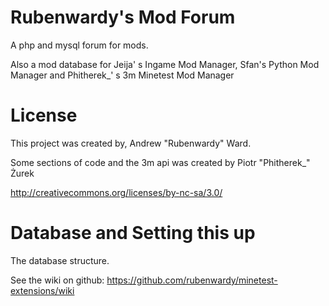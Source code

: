 Rubenwardy's Mod Forum
======================
 
A php and mysql forum for mods.

Also a mod database for Jeija' s Ingame Mod Manager, Sfan's Python Mod Manager and Phitherek_' s 3m Minetest Mod Manager

License
=======

This project was created by, Andrew "Rubenwardy" Ward.

Some sections of code and the 3m api was created by Piotr "Phitherek_" Żurek

http://creativecommons.org/licenses/by-nc-sa/3.0/

Database and Setting this up
============================
The database structure.

See the wiki on github: https://github.com/rubenwardy/minetest-extensions/wiki